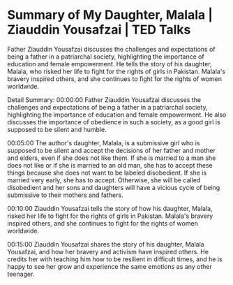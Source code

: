 # Summary of My Daughter, Malala | Ziauddin Yousafzai | TED Talks

Father Ziauddin Yousafzai discusses the challenges and expectations of being a father in a patriarchal society, highlighting the importance of education and female empowerment. He tells the story of his daughter, Malala, who risked her life to fight for the rights of girls in Pakistan. Malala's bravery inspired others, and she continues to fight for the rights of women worldwide.

Detail Summary: 
00:00:00
Father Ziauddin Yousafzai discusses the challenges and expectations of being a father in a patriarchal society, highlighting the importance of education and female empowerment. He also discusses the importance of obedience in such a society, as a good girl is supposed to be silent and humble.

00:05:00
The author's daughter, Malala, is a submissive girl who is supposed to be silent and accept the decisions of her father and mother and elders, even if she does not like them. If she is married to a man she does not like or if she is married to an old man, she has to accept these things because she does not want to be labeled disobedient. If she is married very early, she has to accept. Otherwise, she will be called disobedient and her sons and daughters will have a vicious cycle of being submissive to their mothers and fathers.

00:10:00
Ziauddin Yousafzai tells the story of how his daughter, Malala, risked her life to fight for the rights of girls in Pakistan. Malala's bravery inspired others, and she continues to fight for the rights of women worldwide.

00:15:00
Ziauddin Yousafzai shares the story of his daughter, Malala Yousafzai, and how her bravery and activism have inspired others. He credits her with teaching him how to be resilient in difficult times, and he is happy to see her grow and experience the same emotions as any other teenager.


